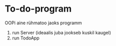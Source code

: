 # To-do-program
OOPi aine rühmatoo jaoks programm

1. run Server (ideaalis juba jookseb kuskil kaugel)
2. run TodoApp

